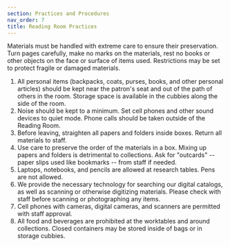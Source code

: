 ```yaml
---
section: Practices and Procedures
nav_order: 7
title: Reading Room Practices
---
```


Materials must be handled with extreme care to ensure their preservation. Turn pages carefully, make no marks on the materials, rest no books or other objects on the face or surface of items used. Restrictions may be set to protect fragile or damaged materials. 

1. All personal items (backpacks, coats, purses, books, and other personal articles) should be kept near the patron's seat and out of the path of others in the room. Storage space is available in the cubbies along the side of the room. 
2. Noise should be kept to a minimum. Set cell phones and other sound devices to quiet mode. Phone calls should be taken outside of the Reading Room.  
3. Before leaving, straighten all papers and folders inside boxes. Return all materials to staff.  
4. Use care to preserve the order of the materials in a box. Mixing up papers and folders is detrimental to collections. Ask for "outcards" -- paper slips used like bookmarks -- from staff if needed.  
5. Laptops, notebooks, and pencils are allowed at research tables. Pens are not allowed. 
6. We provide the necessary technology for searching our digital catalogs, as well as scanning or otherwise digitizing materials. Please check with staff before scanning or photographing any items. 
7. Cell phones with cameras, digital cameras, and scanners are permitted with staff approval. 
8. All food and beverages are prohibited at the worktables and around collections. Closed containers may be stored inside of bags or in storage cubbies. 